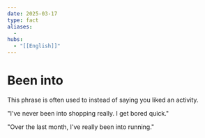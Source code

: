 ```yaml
---
date: 2025-03-17
type: fact
aliases:
  -
hubs:
  - "[[English]]"
---
```


# Been into

This phrase is often used to instead of saying you liked an activity.

"I've never been into shopping really. I get bored quick."

"Over the last month, I've really been into running."


